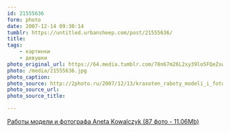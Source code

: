```yaml
---
id: 21555636
form: photo
date: 2007-12-14 09:30:14
tumblr: https://untitled.urbansheep.com/post/21555636/
title:
tags:
    - картинки
    - девушки
photo_original_url: https://64.media.tumblr.com/78n67m26L2xy39lo5FQeZswu_540.jpg
photo: /media/21555636.jpg
photo_caption:
photo_source: http://2photo.ru/2007/12/13/krasoten_raboty_modeli_i_fotografa_aneta_kowalczyk.html
photo_source_url:
photo_source_title:

---
```


<p><a href="http://2photo.ru/2007/12/13/krasoten_raboty_modeli_i_fotografa_aneta_kowalczyk.html">Работы модели и фотографа Aneta Kowalczyk (87 фото - 11.06Mb)</a></p>
